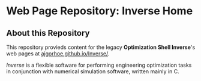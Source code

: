 # Web Page Repository: Inverse Home

## About this Repository

This repository provieds content for the legacy **Optimization Shell Inverse**'s web pages at [ajgorhoe.github.io/Inverse/](http://ajgorhoe.github.io/Inverse/).

*Inverse* is a flexible software for performing engineering optimization tasks in conjunction with numerical simulation software, written mainly in C.
